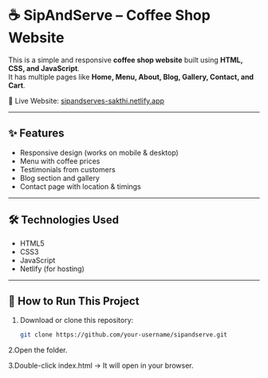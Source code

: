 # ☕ SipAndServe – Coffee Shop Website

This is a simple and responsive **coffee shop website** built using **HTML, CSS, and JavaScript**.  
It has multiple pages like **Home, Menu, About, Blog, Gallery, Contact, and Cart**.  

🔗 Live Website: [sipandserves-sakthi.netlify.app](https://sipandserves-sakthi.netlify.app)

---

## ✨ Features
- Responsive design (works on mobile & desktop)  
- Menu with coffee prices  
- Testimonials from customers  
- Blog section and gallery  
- Contact page with location & timings  

---

## 🛠️ Technologies Used
- HTML5  
- CSS3  
- JavaScript  
- Netlify (for hosting)

---

## 🚀 How to Run This Project
1. Download or clone this repository:  
   ```bash
   git clone https://github.com/your-username/sipandserve.git

2.Open the folder.

3.Double-click index.html → It will open in your browser.
